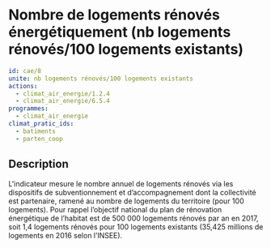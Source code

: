 # Nombre de logements rénovés énergétiquement (nb logements rénovés/100 logements existants)
```yaml
id: cae/8
unite: nb logements rénovés/100 logements existants
actions:
  - climat_air_energie/1.2.4
  - climat_air_energie/6.5.4
programmes:
  - climat_air_energie
climat_pratic_ids:
  - batiments
  - parten_coop
```
## Description
L'indicateur mesure le nombre annuel de logements rénovés via les dispositifs de subventionnement et d’accompagnement dont la collectivité est partenaire, ramené au nombre de logements du territoire (pour 100 logements). Pour rappel l’objectif national du plan de rénovation énergétique de l’habitat est de 500 000 logements rénovés par an en 2017, soit 1,4 logements rénovés pour 100 logements existants (35,425 millions de logements en 2016 selon l’INSEE).




